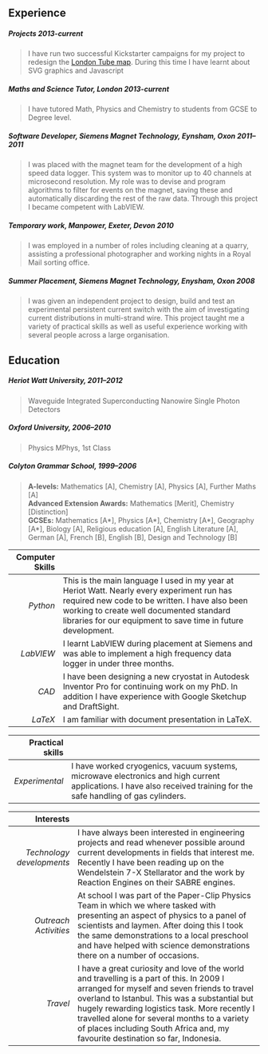 
Experience
----------

##### Projects *2013-current*
> I have run two successful Kickstarter campaigns for my project to redesign the [London Tube map](http://www.londonlayout.co.uk). During this time I have learnt about SVG graphics and Javascript

##### Maths and Science Tutor, London *2013-current*
> I have tutored Math, Physics and Chemistry to students from GCSE to Degree level. 

##### Software Developer, Siemens Magnet Technology, Eynsham, Oxon *2011–2011*
> I was placed with the magnet team for the development of a high speed data logger. This system was to monitor up to 40 channels at microsecond resolution. My role was to devise and program algorithms to filter for events on the magnet, saving these and automatically discarding the rest of the raw data. Through this project I became competent with LabVIEW.

##### Temporary work, Manpower, Exeter, Devon *2010*
> I was employed in a number of roles including cleaning at a quarry, assisting a professional photographer and working nights in a Royal Mail sorting office.

##### Summer Placement, Siemens Magnet Technology, Enysham, Oxon *2008*
> I was given an independent project to design, build and test an experimental persistent current switch with the aim of investigating current distributions in multi-strand wire. This project taught me a variety of practical skills as well as useful experience working with several people across a large organisation.

Education
---------

##### Heriot Watt University, *2011–2012*
> Waveguide Integrated Superconducting Nanowire Single Photon Detectors

##### Oxford University, *2006–2010*
> Physics MPhys, 1st Class

##### Colyton Grammar School, *1999–2006*
 
> **A-levels:** Mathematics [A], Chemistry [A], Physics [A], Further Maths [A]  
> **Advanced Extension Awards:**  Mathematics [Merit], Chemistry [Distinction]  
> **GCSEs:** Mathematics [A*], Physics [A*], Chemistry [A*], Geography [A*], Biology [A], Religious education [A], English Literature [A], German [A], French [B], English [B], Design and Technology [B]


| **Computer Skills** |  |
| -------: | :---------- |
| *Python* | This is the main language I used in my year at Heriot Watt. Nearly every experiment run has required new code to be written. I have also been working to create well documented standard libraries for our equipment to save time in future development. |
| *LabVIEW* | I learnt LabVIEW during placement at Siemens and was able to implement a high frequency data logger in under three months. |
| *CAD* | I have been designing a new cryostat in Autodesk Inventor Pro for continuing work on my PhD. In addition I have experience with Google Sketchup and DraftSight. |
| *LaTeX* | I am familiar with document presentation in LaTeX. |

| **Practical skills** |  |
| -------: | :---------- |
| *Experimental* | I have worked cryogenics, vacuum systems, microwave electronics and high current applications. I have also received training for the safe handling of gas cylinders. |

| **Interests** |  |
| -------: | :---------- |
| *Technology developments* |  I have always been interested in engineering projects and read whenever possible around current developments in fields that interest me. Recently I have been reading up on the Wendelstein 7-X Stellarator and the work by Reaction Engines on their SABRE engines.|
| *Outreach Activities* | At school I was part of the Paper-Clip Physics Team in which we where tasked with presenting an aspect of physics to a panel of scientists and laymen. After doing this I took the same demonstrations to a local preschool and have helped with science demonstrations there on a number of occasions. |
| *Travel* | I have a great curiosity and love of the world and travelling is a part of this. In 2009 I arranged for myself and seven friends to travel overland to Istanbul. This was a substantial but hugely rewarding logistics task. More recently I travelled alone for several months to a variety of places including South Africa and, my favourite destination so far, Indonesia. |

